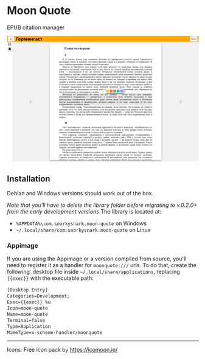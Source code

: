# Moon Quote

EPUB citation manager

![Screenshot](screenshot.png)

## Installation

Debian and Windows versions should work out of the box.

_Note that you'll have to delete the library folder before migrating to v.0.2.0+_ 
_from the early development versions_
The library is located at:

- `%APPDATA%\com.snorkysnark.moon-quote` on Windows
- `~/.local/share/com.snorkysnark.moon-quote` on Linux

### Appimage

If you are using the Appimage or a version compiled from source,
you'll need to register it as a handler for `moonquote:///` urls.
To do that, create the following .desktop file inside `~/.local/share/applications`,
replacing `{{exec}}` with the executable path:

```
[Desktop Entry]
Categories=Development;
Exec={{exec}} %u
Icon=moon-quote
Name=moon-quote
Terminal=false
Type=Application
MimeType=x-scheme-handler/moonquote
```


---
Icons: Free icon pack by https://icomoon.io/
